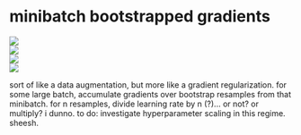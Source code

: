 # minibatch bootstrapped gradients

![](https://img.shields.io/badge/tag-wip-lightgrey)  
![](https://img.shields.io/badge/tag-training-lightgrey)  
![](https://img.shields.io/badge/tag-experimental-lightgrey)  
![](https://img.shields.io/badge/tag-optimization-lightgrey)


sort of like a data augmentation, but more like a gradient regularization. for some large batch, accumulate gradients over bootstrap resamples from that minibatch.
for n resamples, divide learning rate by n (?)... or not? or multiply? i dunno. to do: investigate hyperparameter scaling in this regime. sheesh.
